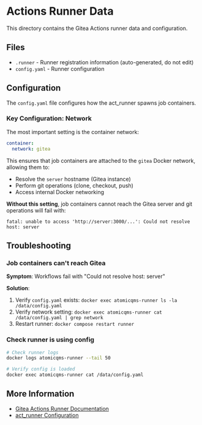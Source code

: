 # Actions Runner Data

This directory contains the Gitea Actions runner data and configuration.

## Files

- `.runner` - Runner registration information (auto-generated, do not edit)
- `config.yaml` - Runner configuration

## Configuration

The `config.yaml` file configures how the act_runner spawns job containers.

### Key Configuration: Network

The most important setting is the container network:

```yaml
container:
  network: gitea
```

This ensures that job containers are attached to the `gitea` Docker network, allowing them to:
- Resolve the `server` hostname (Gitea instance)
- Perform git operations (clone, checkout, push)
- Access internal Docker networking

**Without this setting**, job containers cannot reach the Gitea server and git operations will fail with:
```
fatal: unable to access 'http://server:3000/...': Could not resolve host: server
```

## Troubleshooting

### Job containers can't reach Gitea

**Symptom**: Workflows fail with "Could not resolve host: server"

**Solution**:
1. Verify `config.yaml` exists: `docker exec atomicqms-runner ls -la /data/config.yaml`
2. Verify network setting: `docker exec atomicqms-runner cat /data/config.yaml | grep network`
3. Restart runner: `docker compose restart runner`

### Check runner is using config

```bash
# Check runner logs
docker logs atomicqms-runner --tail 50

# Verify config is loaded
docker exec atomicqms-runner cat /data/config.yaml
```

## More Information

- [Gitea Actions Runner Documentation](https://docs.gitea.com/usage/actions/quickstart)
- [act_runner Configuration](https://gitea.com/gitea/act_runner/src/branch/main/internal/pkg/config/config.example.yaml)
